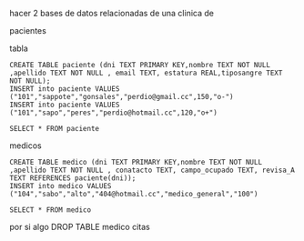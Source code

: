 hacer 2 bases de datos relacionadas de una clinica de 

pacientes

tabla 

	CREATE TABLE paciente (dni TEXT PRIMARY KEY,nombre TEXT NOT NULL ,apellido TEXT NOT NULL , email TEXT, estatura REAL,tiposangre TEXT NOT NULL);
	INSERT into paciente VALUES ("101","sappote","gonsales","perdio@gmail.cc",150,"o-")
	INSERT into paciente VALUES ("101","sapo","peres","perdio@hotmail.cc",120,"o+")

	SELECT * FROM paciente
medicos

	CREATE TABLE medico (dni TEXT PRIMARY KEY,nombre TEXT NOT NULL ,apellido TEXT NOT NULL , conatacto TEXT, campo_ocupado TEXT, revisa_A  TEXT REFERENCES paciente(dni));
	INSERT into medico VALUES ("104","sabo","alto","404@hotmail.cc","medico_general","100")
	
	SELECT * FROM medico
por si algo
	DROP TABLE medico 
citas
